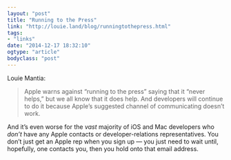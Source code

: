 ```yaml
---
layout: "post"
title: "Running to the Press"
link: "http://louie.land/blog/runningtothepress.html"
tags: 
- "links"
date: "2014-12-17 18:32:10"
ogtype: "article"
bodyclass: "post"
---
```


Louie Mantia:

> Apple warns against “running to the press” saying that it “never helps,” but we all know that it does help. And developers will continue to do it because Apple’s suggested channel of communicating doesn’t work.

And it’s even worse for the *vast* majority of iOS and Mac developers who *don’t* have any Apple contacts or developer-relations representatives. You don’t just get an Apple rep when you sign up — you just need to wait until, hopefully, one contacts you, then you hold onto that email address.